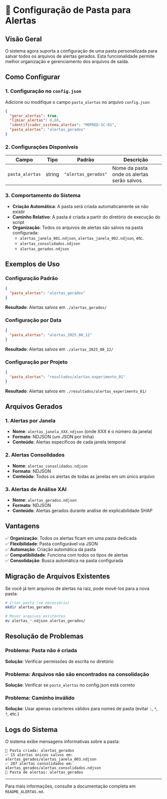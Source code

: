 # 📁 Configuração de Pasta para Alertas

## Visão Geral

O sistema agora suporta a configuração de uma pasta personalizada para salvar todos os arquivos de alertas gerados. Esta funcionalidade permite melhor organização e gerenciamento dos arquivos de saída.

## Como Configurar

### 1. Configuração no `config.json`

Adicione ou modifique o campo `pasta_alertas` no arquivo `config.json`:

```json
{
  "gerar_alertas": true,
  "limiar_alertas": 0.80,
  "identificador_sistema_alertas": "MOPRED-SC-01",
  "pasta_alertas": "alertas_gerados"
}
```

### 2. Configurações Disponíveis

| Campo | Tipo | Padrão | Descrição |
|-------|------|---------|-----------|
| `pasta_alertas` | string | `"alertas_gerados"` | Nome da pasta onde os alertas serão salvos |

### 3. Comportamento do Sistema

- **Criação Automática**: A pasta será criada automaticamente se não existir
- **Caminho Relativo**: A pasta é criada a partir do diretório de execução do script
- **Organização**: Todos os arquivos de alertas são salvos na pasta configurada:
  - `alertas_janela_001.ndjson`, `alertas_janela_002.ndjson`, etc.
  - `alertas_consolidados.ndjson`
  - `alertas_gerados.ndjson`

## Exemplos de Uso

### Configuração Padrão
```json
{
  "pasta_alertas": "alertas_gerados"
}
```
**Resultado**: Alertas salvos em `./alertas_gerados/`

### Configuração por Data
```json
{
  "pasta_alertas": "alertas_2025_08_12"
}
```
**Resultado**: Alertas salvos em `./alertas_2025_08_12/`

### Configuração por Projeto
```json
{
  "pasta_alertas": "resultados/alertas_experimento_01"
}
```
**Resultado**: Alertas salvos em `./resultados/alertas_experimento_01/`

## Arquivos Gerados

### 1. Alertas por Janela
- **Nome**: `alertas_janela_XXX.ndjson` (onde XXX é o número da janela)
- **Formato**: NDJSON (um JSON por linha)
- **Conteúdo**: Alertas específicos de cada janela temporal

### 2. Alertas Consolidados  
- **Nome**: `alertas_consolidados.ndjson`
- **Formato**: NDJSON
- **Conteúdo**: Todos os alertas de todas as janelas em um único arquivo

### 3. Alertas de Análise XAI
- **Nome**: `alertas_gerados.ndjson`
- **Formato**: NDJSON
- **Conteúdo**: Alertas gerados durante análise de explicabilidade SHAP

## Vantagens

✅ **Organização**: Todos os alertas ficam em uma pasta dedicada  
✅ **Flexibilidade**: Pasta configurável via JSON  
✅ **Automação**: Criação automática da pasta  
✅ **Compatibilidade**: Funciona com todos os tipos de alertas  
✅ **Consolidação**: Busca automática na pasta configurada  

## Migração de Arquivos Existentes

Se você já tem arquivos de alertas na raiz, pode movê-los para a nova pasta:

```bash
# Criar pasta (se necessário)
mkdir alertas_gerados

# Mover arquivos existentes
mv alertas_*.ndjson alertas_gerados/
```

## Resolução de Problemas

### Problema: Pasta não é criada
**Solução**: Verificar permissões de escrita no diretório

### Problema: Arquivos não são encontrados na consolidação
**Solução**: Verificar se `pasta_alertas` no config.json está correto

### Problema: Caminho inválido
**Solução**: Usar apenas caracteres válidos para nomes de pasta (evitar `:`, `*`, `?`, etc.)

## Logs do Sistema

O sistema exibe mensagens informativas sobre a pasta:

```
📁 Pasta criada: alertas_gerados
✅ 15 alertas únicos salvos em: alertas_gerados/alertas_janela_003.ndjson
✅ 287 alertas consolidados em: alertas_gerados/alertas_consolidados.ndjson
📁 Pasta de alertas: alertas_gerados
```

---

Para mais informações, consulte a documentação completa em `README_ALERTAS.md`.
